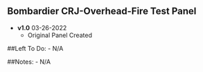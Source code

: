 ## Bombardier CRJ-Overhead-Fire Test Panel
- **v1.0** 03-26-2022
    - Original Panel Created


##Left To Do:
    - N/A
    
##Notes:
    - N/A
